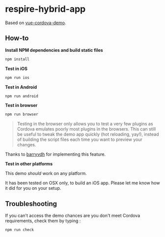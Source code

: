 # respire-hybrid-app

Based on [vue-cordova-demo](https://github.com/kartsims/vue-cordova-demo).

## How-to

**Install NPM dependencies and build static files**

``` bash
npm install
```

**Test in iOS**

``` bash
npm run ios
```
**Test in Android**

``` bash
npm run android
```

**Test in browser**

``` bash
npm run browser
```

> Testing in the browser only allows you to test a very few plugins as Cordova emulates poorly most plugins in the browsers. This can still be useful to tweak the demo app quickly (hot reloading, yay!), instead of building the script files each time you want to preview your changes.

Thanks to [barryvdh](https://github.com/barryvdh) for implementing this feature.

**Test in other platforms**

This demo *should* work on any platform.

It has been tested on OSX only, to build an iOS app. Please let me know how it did for you on your setup.

## Troubleshooting

If you can't access the demo chances are you don't meet Cordova requirements, check them by typing :

``` bash
npm run check
```
